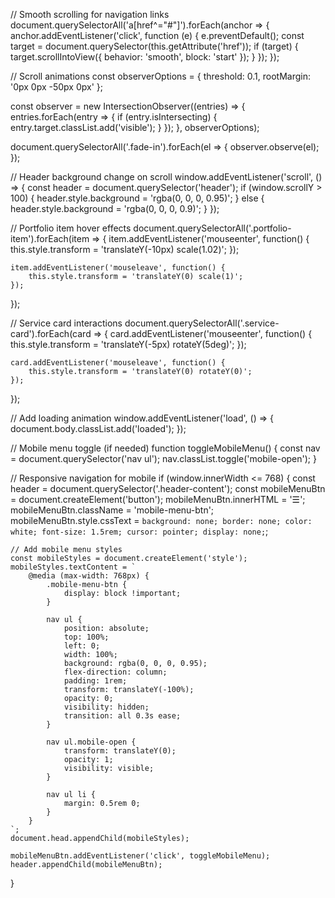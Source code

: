 // Smooth scrolling for navigation links
document.querySelectorAll('a[href^="#"]').forEach(anchor => {
    anchor.addEventListener('click', function (e) {
        e.preventDefault();
        const target = document.querySelector(this.getAttribute('href'));
        if (target) {
            target.scrollIntoView({
                behavior: 'smooth',
                block: 'start'
            });
        }
    });
});

// Scroll animations
const observerOptions = {
    threshold: 0.1,
    rootMargin: '0px 0px -50px 0px'
};

const observer = new IntersectionObserver((entries) => {
    entries.forEach(entry => {
        if (entry.isIntersecting) {
            entry.target.classList.add('visible');
        }
    });
}, observerOptions);

document.querySelectorAll('.fade-in').forEach(el => {
    observer.observe(el);
});

// Header background change on scroll
window.addEventListener('scroll', () => {
    const header = document.querySelector('header');
    if (window.scrollY > 100) {
        header.style.background = 'rgba(0, 0, 0, 0.95)';
    } else {
        header.style.background = 'rgba(0, 0, 0, 0.9)';
    }
});

// Portfolio item hover effects
document.querySelectorAll('.portfolio-item').forEach(item => {
    item.addEventListener('mouseenter', function() {
        this.style.transform = 'translateY(-10px) scale(1.02)';
    });
    
    item.addEventListener('mouseleave', function() {
        this.style.transform = 'translateY(0) scale(1)';
    });
});

// Service card interactions
document.querySelectorAll('.service-card').forEach(card => {
    card.addEventListener('mouseenter', function() {
        this.style.transform = 'translateY(-5px) rotateY(5deg)';
    });
    
    card.addEventListener('mouseleave', function() {
        this.style.transform = 'translateY(0) rotateY(0)';
    });
});

// Add loading animation
window.addEventListener('load', () => {
    document.body.classList.add('loaded');
});

// Mobile menu toggle (if needed)
function toggleMobileMenu() {
    const nav = document.querySelector('nav ul');
    nav.classList.toggle('mobile-open');
}

// Responsive navigation for mobile
if (window.innerWidth <= 768) {
    const header = document.querySelector('.header-content');
    const mobileMenuBtn = document.createElement('button');
    mobileMenuBtn.innerHTML = '☰';
    mobileMenuBtn.className = 'mobile-menu-btn';
    mobileMenuBtn.style.cssText = `
        background: none;
        border: none;
        color: white;
        font-size: 1.5rem;
        cursor: pointer;
        display: none;
    `;
    
    // Add mobile menu styles
    const mobileStyles = document.createElement('style');
    mobileStyles.textContent = `
        @media (max-width: 768px) {
            .mobile-menu-btn {
                display: block !important;
            }
            
            nav ul {
                position: absolute;
                top: 100%;
                left: 0;
                width: 100%;
                background: rgba(0, 0, 0, 0.95);
                flex-direction: column;
                padding: 1rem;
                transform: translateY(-100%);
                opacity: 0;
                visibility: hidden;
                transition: all 0.3s ease;
            }
            
            nav ul.mobile-open {
                transform: translateY(0);
                opacity: 1;
                visibility: visible;
            }
            
            nav ul li {
                margin: 0.5rem 0;
            }
        }
    `;
    document.head.appendChild(mobileStyles);
    
    mobileMenuBtn.addEventListener('click', toggleMobileMenu);
    header.appendChild(mobileMenuBtn);
}
